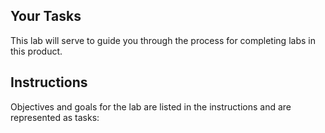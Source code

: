 ## Your Tasks

This lab will serve to guide you through the process for completing labs in this product.

## Instructions

Objectives and goals for the lab are listed in the instructions and are represented as tasks:
